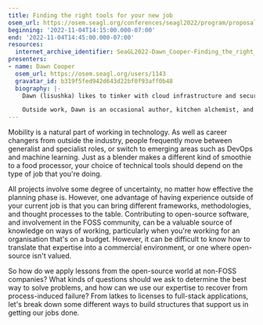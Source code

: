 ```yaml
---
title: Finding the right tools for your new job
osem_url: https://osem.seagl.org/conferences/seagl2022/program/proposals/898
beginning: '2022-11-04T14:15:00.000-07:00'
end: '2022-11-04T14:45:00.000-07:00'
resources:
  internet_archive_identifier: SeaGL2022-Dawn_Cooper-Finding_the_right_tools_for_your_new_job
presenters:
- name: Dawn Cooper
  osem_url: https://osem.seagl.org/users/1143
  gravatar_id: b319f5fed942d643d22bf0f93aff0b48
  biography: |-
    Dawn (lisushka) likes to tinker with cloud infrastructure and security, and regularly goes down rabbit holes in a futile search for ways to develop systems that are both reliable and impenetrable. As well as accidental accessibility advocacy, Dawn can regularly be found sharing knowledge within the Melbourne cloud infrastructure and DevOps communities.

    Outside work, Dawn is an occasional author, kitchen alchemist, and raging sportsball fan.
---
```


Mobility is a natural part of working in technology. As well as career changers from outside the industry, people frequently move between generalist and specialist roles, or switch to emerging areas such as DevOps and machine learning. Just as a blender makes a different kind of smoothie to a food processor, your choice of technical tools should depend on the type of job that you're doing.

All projects involve some degree of uncertainty, no matter how effective the planning phase is. However, one advantage of having experience outside of your current job is that you can bring different frameworks, methodologies, and thought processes to the table. Contributing to open-source software, and involvement in the FOSS community, can be a valuable source of knowledge on ways of working, particularly when you're working for an organisation that's on a budget. However, it can be difficult to know how to translate that expertise into a commercial environment, or one where open-source isn't valued.

So how do we apply lessons from the open-source world at non-FOSS companies? What kinds of questions should we ask to determine the best way to solve problems, and how can we use our expertise to recover from process-induced failure? From latkes to licenses to full-stack applications, let's break down some different ways to build structures that support us in getting our jobs done.
